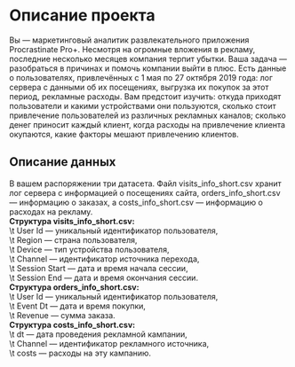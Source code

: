 # Описание проекта

Вы — маркетинговый аналитик развлекательного приложения Procrastinate Pro+. Несмотря на огромные вложения в рекламу, последние несколько месяцев компания терпит убытки. Ваша задача — разобраться в причинах и помочь компании выйти в плюс.
Есть данные о пользователях, привлечённых с 1 мая по 27 октября 2019 года:
лог сервера с данными об их посещениях,
выгрузка их покупок за этот период,
рекламные расходы.
Вам предстоит изучить:
откуда приходят пользователи и какими устройствами они пользуются,
сколько стоит привлечение пользователей из различных рекламных каналов;
сколько денег приносит каждый клиент,
когда расходы на привлечение клиента окупаются,
какие факторы мешают привлечению клиентов.
## Описание данных

В вашем распоряжении три датасета. Файл visits_info_short.csv хранит лог сервера с информацией о посещениях сайта, orders_info_short.csv — информацию о заказах, а costs_info_short.csv — информацию о расходах на рекламу.  
**Структура visits_info_short.csv:**  
\t User Id — уникальный идентификатор пользователя,  
\t Region — страна пользователя,  
\t Device — тип устройства пользователя,  
\t Channel — идентификатор источника перехода,  
\t Session Start — дата и время начала сессии,  
\t Session End — дата и время окончания сессии.  
**Структура orders_info_short.csv:**  
\t User Id — уникальный идентификатор пользователя,  
\t Event Dt — дата и время покупки,  
\t Revenue — сумма заказа.  
**Структура costs_info_short.csv:**  
\t dt — дата проведения рекламной кампании,  
\t Channel — идентификатор рекламного источника,  
\t costs — расходы на эту кампанию.  
